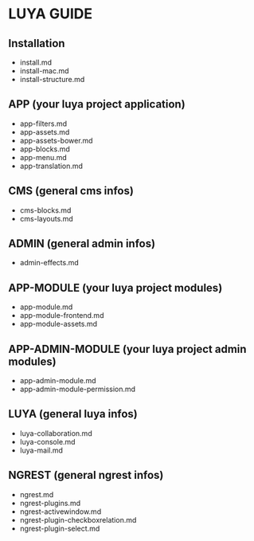 LUYA GUIDE
==========

Installation
--
- install.md
- install-mac.md
- install-structure.md

APP (your luya project application)
--
- app-filters.md
- app-assets.md
- app-assets-bower.md
- app-blocks.md
- app-menu.md
- app-translation.md

CMS (general cms infos)
--
- cms-blocks.md
- cms-layouts.md

ADMIN (general admin infos)
--
- admin-effects.md

APP-MODULE (your luya project modules)
--
- app-module.md
- app-module-frontend.md
- app-module-assets.md

APP-ADMIN-MODULE (your luya project admin modules)
--
- app-admin-module.md
- app-admin-module-permission.md

LUYA (general luya infos)
--
- luya-collaboration.md
- luya-console.md
- luya-mail.md

NGREST (general ngrest infos)
--
- ngrest.md
- ngrest-plugins.md
- ngrest-activewindow.md
- ngrest-plugin-checkboxrelation.md
- ngrest-plugin-select.md
